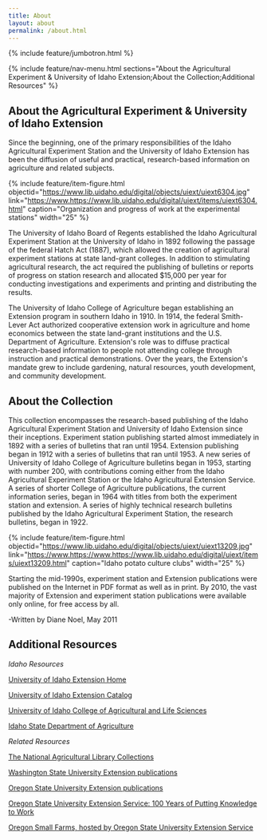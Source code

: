 ```yaml
---
title: About
layout: about
permalink: /about.html
---
```

{% include feature/jumbotron.html %} 

{% include feature/nav-menu.html sections="About the Agricultural Experiment & University of Idaho Extension;About the Collection;Additional Resources" %} 

## About the Agricultural Experiment & University of Idaho Extension

Since the beginning, one of the primary responsibilities of the Idaho Agricultural Experiment Station and the University of Idaho Extension has been the diffusion of useful and practical, research-based information on agriculture and related subjects.

{% include feature/item-figure.html objectid="https://www.lib.uidaho.edu/digital/objects/uiext/uiext6304.jpg" link="https://www.https://www.lib.uidaho.edu/digital/uiext/items/uiext6304.html" caption="Organization and progress of work at the experimental stations" width="25" %}

The University of Idaho Board of Regents established the Idaho Agricultural Experiment Station at the University of Idaho in 1892 following the passage of the federal Hatch Act (1887), which allowed the creation of agricultural experiment stations at state land-grant colleges. In addition to stimulating agricultural research, the act required the publishing of bulletins or reports of progress on station research and allocated $15,000 per year for conducting investigations and experiments and printing and distributing the results.

The University of Idaho College of Agriculture began establishing an Extension program in southern Idaho in 1910. In 1914, the federal Smith-Lever Act authorized cooperative extension work in agriculture and home economics between the state land-grant institutions and the U.S. Department of Agriculture. Extension's role was to diffuse practical research-based information to people not attending college through instruction and practical demonstrations. Over the years, the Extension's mandate grew to include gardening, natural resources, youth development, and community development.

## About the Collection

This collection encompasses the research-based publishing of the Idaho Agricultural Experiment Station and University of Idaho Extension since their inceptions. Experiment station publishing started almost immediately in 1892 with a series of bulletins that ran until 1954. Extension publishing began in 1912 with a series of bulletins that ran until 1953. A new series of University of Idaho College of Agriculture bulletins began in 1953, starting with number 200, with contributions coming either from the Idaho Agricultural Experiment Station or the Idaho Agricultural Extension Service. A series of shorter College of Agriculture publications, the current information series, began in 1964 with titles from both the experiment station and extension. A series of highly technical research bulletins published by the Idaho Agricultural Experiment Station, the research bulletins, began in 1922. 

{% include feature/item-figure.html objectid="https://www.lib.uidaho.edu/digital/objects/uiext/uiext13209.jpg" link="https://www.https://www.https://www.lib.uidaho.edu/digital/uiext/items/uiext13209.html" caption="Idaho potato culture clubs" width="25" %}

Starting the mid-1990s, experiment station and Extension publications were published on the Internet in PDF format as well as in print. By 2010, the vast majority of Extension and experiment station publications were available only online, for free access by all.

-Written by Diane Noel, May 2011

## Additional Resources

*Idaho Resources*

[University of Idaho Extension Home](https://www.uidaho.edu/extension)

[University of Idaho Extension Catalog](https://www.uidaho.edu/extension/publications)

[University of Idaho College of Agricultural and Life Sciences](https://www.uidaho.edu/cals)

[Idaho State Department of Agriculture](https://www.agri.idaho.gov/)

*Related Resources*

[The National Agricultural Library Collections](https://specialcollections.nal.usda.gov/)

[Washington State University Extension publications](https://pubs.extension.wsu.edu/)

[Oregon State University Extension publications](https://extension.oregonstate.edu/catalog/)

[Oregon State University Extension Service: 100 Years of Putting Knowledge to Work](https://archives.library.oregonstate.edu/omeka/exhibits/show/extension)

[Oregon Small Farms, hosted by Oregon State University Extension Service](https://smallfarms.oregonstate.edu/)

<div class="clearfix"></div>

